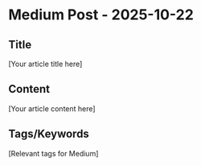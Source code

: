 # Medium Post - 2025-10-22

## Title
[Your article title here]

## Content
[Your article content here]

## Tags/Keywords
[Relevant tags for Medium]
